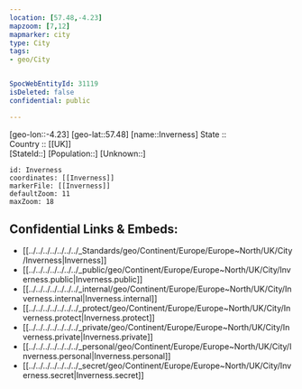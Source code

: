 ```yaml
---
location: [57.48,-4.23] 
mapzoom: [7,12] 
mapmarker: city 
type: City
tags:
- geo/City


SpocWebEntityId: 31119
isDeleted: false
confidential: public

---
```

[geo-lon::-4.23] 
[geo-lat::57.48] 
[name::Inverness] 
State ::  
Country :: [[UK]]  
[StateId::] 
[Population::] 
[Unknown::] 


```leaflet
id: Inverness
coordinates: [[Inverness]] 
markerFile: [[Inverness]] 
defaultZoom: 11 
maxZoom: 18
```


## Confidential Links & Embeds: 
- [[../../../../../../../_Standards/geo/Continent/Europe/Europe~North/UK/City/Inverness|Inverness]] 
- [[../../../../../../../_public/geo/Continent/Europe/Europe~North/UK/City/Inverness.public|Inverness.public]] 
- [[../../../../../../../_internal/geo/Continent/Europe/Europe~North/UK/City/Inverness.internal|Inverness.internal]] 
- [[../../../../../../../_protect/geo/Continent/Europe/Europe~North/UK/City/Inverness.protect|Inverness.protect]] 
- [[../../../../../../../_private/geo/Continent/Europe/Europe~North/UK/City/Inverness.private|Inverness.private]] 
- [[../../../../../../../_personal/geo/Continent/Europe/Europe~North/UK/City/Inverness.personal|Inverness.personal]] 
- [[../../../../../../../_secret/geo/Continent/Europe/Europe~North/UK/City/Inverness.secret|Inverness.secret]] 
